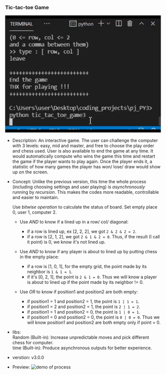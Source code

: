   ### Tic-tac-toe Game
  
  ![demo of playing](demo_tic_tac_toe.gif)
  
  * Description:
    An interactive game. The user can challenge the computer with 3 levels: easy, mid and master, and free to choose the play order and chess used.
    User is also available to end the game at any time.
    It would automatically compute who wins the game this time and restart the game if the player wants to play again.
    Once the player ends it, a statistic of how many games the player has won/ lose/ draw would show up on the screen.
    
  * Concept:
    Unlike the previous version, this time the whole process (including choosing settings and user playing) is *asynchronously* running by *recursion*. This makes the codes more readable, controllable and easier to maintain.

    Use *bitwise operation* to calculate the status of board.
    Set empty place 0, user 1, computer 2.
    * Use *AND* to know if a lined up in a row/ col/ diagonal:
      - if a row is lined up, ex [2, 2, 2], we got ```2 & 2 & 2 = 2```.
      - if a row is [2, 1, 2], we got ```2 & 1 & 2 = 0```.
      Thus, if the result (I call it point) is 0, we know it's not lined up.

    * Use *AND* to know if any player is about to lined up by putting chess in the empty place:
      - if a row is [1, 0, 1], for the empty grid, the point made by its neighbor is ```1 & 1 = 1```.
      - if it's [0, 2, 1], the point is ```2 & 1 = 0```.
      Thus we will know a player is about to lined up if the point made by its neighbor != 0.
    
    * Use *OR* to know if position1 and position2 are both empty:
      - if position1 = 1 and position2 = 1, the point is ```1 | 1 = 1```.
      - if position1 = 2 and position2 = 1, the point is ```2 | 1 = 2```.
      - if position1 = 1 and position2 = 0, the point is ```1 | 0 = 1```.
      - if position1 = 0 and position2 = 0, the point is ```0 | 0 = 0```.
      Thus we will know position1 and position2 are both empty only if point = 0.

  * libs:     
    Random (Built-in):  Increase unpredictable moves and pick different chess for computer.   
    time (Built-in): Produce asynchronous outputs for better experience.

  * verstion: v3.0.0
  * Preview:
     ![demo of process](demo_tic_tac_toe_process.png)
